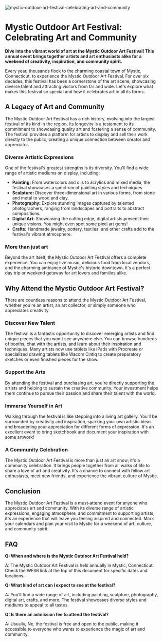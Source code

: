 ![mystic-outdoor-art-festival-celebrating-art-and-community](https://images.pexels.com/photos/1670043/pexels-photo-1670043.jpeg?auto=compress&cs=tinysrgb&fit=crop&h=627&w=1200)

# Mystic Outdoor Art Festival: Celebrating Art and Community

**Dive into the vibrant world of art at the Mystic Outdoor Art Festival! This annual event brings together artists and art enthusiasts alike for a weekend of creativity, inspiration, and community spirit.**

Every year, thousands flock to the charming coastal town of Mystic, Connecticut, to experience the Mystic Outdoor Art Festival. For over six decades, this festival has been a cornerstone of the art scene, showcasing diverse talent and attracting visitors from far and wide. Let's explore what makes this festival so special and how it celebrates art in all its forms.

## A Legacy of Art and Community

The Mystic Outdoor Art Festival has a rich history, evolving into the largest festival of its kind in the region. Its longevity is a testament to its commitment to showcasing quality art and fostering a sense of community. The festival provides a platform for artists to display and sell their work directly to the public, creating a unique connection between creator and appreciator.

### Diverse Artistic Expressions

One of the festival's greatest strengths is its diversity. You'll find a wide range of artistic mediums on display, including:

*   **Painting:** From watercolors and oils to acrylics and mixed media, the festival showcases a spectrum of painting styles and techniques.
*   **Sculpture:** Discover three-dimensional art in various forms, from stone and metal to wood and clay.
*   **Photography:** Explore stunning images captured by talented photographers, ranging from landscapes and portraits to abstract compositions.
*   **Digital Art:** Showcasing the cutting edge, digital artists present their unique visions. You might even spot some pixel art gems!
*   **Crafts:** Handmade jewelry, pottery, textiles, and other crafts add to the festival's vibrant atmosphere.

### More than just art

Beyond the art itself, the Mystic Outdoor Art Festival offers a complete experience. You can enjoy live music, delicious food from local vendors, and the charming ambiance of Mystic's historic downtown. It's a perfect day trip or weekend getaway for art lovers and families alike.

## Why Attend the Mystic Outdoor Art Festival?

There are countless reasons to attend the Mystic Outdoor Art Festival, whether you're an artist, an art collector, or simply someone who appreciates creativity.

### Discover New Talent

The festival is a fantastic opportunity to discover emerging artists and find unique pieces that you won't see anywhere else. You can browse hundreds of booths, chat with the artists, and learn about their inspiration and techniques. Many artists now use tablets like iPads with Procreate or specialized drawing tablets like Wacom Cintiq to create preparatory sketches or even finished pieces for the show.

### Support the Arts

By attending the festival and purchasing art, you're directly supporting the artists and helping to sustain the creative community. Your investment helps them continue to pursue their passion and share their talent with the world.

### Immerse Yourself in Art

Walking through the festival is like stepping into a living art gallery. You'll be surrounded by creativity and inspiration, sparking your own artistic ideas and broadening your appreciation for different forms of expression. It's an excellent event to bring sketchbook and document your inspiration with some artwork!

### A Community Celebration

The Mystic Outdoor Art Festival is more than just an art show; it's a community celebration. It brings people together from all walks of life to share a love of art and creativity. It's a chance to connect with fellow art enthusiasts, meet new friends, and experience the vibrant culture of Mystic.

## Conclusion

The Mystic Outdoor Art Festival is a must-attend event for anyone who appreciates art and community. With its diverse range of artistic expressions, engaging atmosphere, and commitment to supporting artists, it's an experience that will leave you feeling inspired and connected. Mark your calendars and plan your visit to Mystic for a weekend of art, culture, and community spirit.

## FAQ

**Q: When and where is the Mystic Outdoor Art Festival held?**

A: The Mystic Outdoor Art Festival is held annually in Mystic, Connecticut. Check the WFSB link at the top of this document for specific dates and locations.

**Q: What kind of art can I expect to see at the festival?**

A: You'll find a wide range of art, including painting, sculpture, photography, digital art, crafts, and more. The festival showcases diverse styles and mediums to appeal to all tastes.

**Q: Is there an admission fee to attend the festival?**

A: Usually, No, the festival is free and open to the public, making it accessible to everyone who wants to experience the magic of art and community.